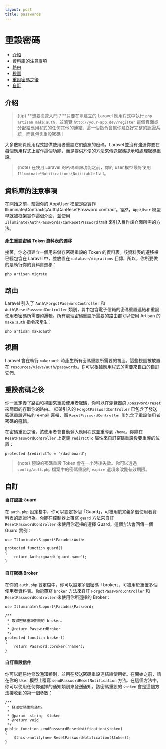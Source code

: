 ```yaml
---
layout: post
title: passwords
---
```

# 重設密碼

- [介紹](#introduction)
- [資料庫的注意事項](#resetting-database)
- [路由](#resetting-routing)
- [視圖](#resetting-views)
- [重設密碼之後](#after-resetting-passwords)
- [自訂](#password-customization)

<a name="introduction"></a>
## 介紹

> {tip} **想要快速入門？**只要在剛建立的 Laravel 應用程式中執行 `php artisan make:auth`，並瀏覽 `http://your-app.dev/register`  這個頁面或分配給應用程式的任何其他的連結。這一個指令會幫你建立好完整的認證系統，而且包含重設密碼！

大多數網頁應用程式提供使用者重設它們遺忘的密碼。Laravel 並沒有強迫你要在每個應用程式上實作這個功能，而是提供方便的方法來傳送密碼提示和處理密碼重設。

> {note} 在使用 Laravel 的密碼重設功能之前，你的 user 模型最好使用 `Illuminate\Notifications\Notifiable` trait。

<a name="resetting-database"></a>
## 資料庫的注意事項

在開始之前，驗證你的 App\User 模型是否實作 Illuminate\Contracts\Auth\CanResetPassword contract。當然，`App\User` 模型早就被框架實作這個介面，並使用 `Illuminate\Auth\Passwords\CanResetPassword` trait 來引入實作該介面所需的方法。

#### 產生重設密碼 Token 資料表的遷移

接著，你必須建立一個用來儲存密碼重設的 Token 的資料表。該資料表的遷移檔已經包含在 Laravel 中，並放置在 `database/migrations` 目錄。所以，你所要做的是執行你的資料庫遷移：

    php artisan migrate

<a name="resetting-routing"></a>
## 路由

Laravel 引入了 `Auth\ForgotPasswordController` 和 `Auth\ResetPasswordController` 類別，其中包含電子信箱的密碼重置連結和重設使用者密碼所需要的邏輯。所有處理密碼重設所需要的路由都可以使用 Artisan 的 `make:auth` 指令來產生：

    php artisan make:auth

<a name="resetting-views"></a>
## 視圖

Laravel 會在執行 `make:auth` 時產生所有密碼重設所需要的視圖。這些視圖被放置在 `resources/views/auth/passwords`。你可以根據應用程式的需要來自由的自訂它們。

<a name="after-resetting-passwords"></a>
## 重設密碼之後

你一旦定義了路由和視圖來重設使用者密碼，你可以在瀏覽器的 `/password/reset` 來簡單的存取你的路由。 框架引入的 `ForgotPasswordController` 已包含了發送密碼重設連結的 e-mail 邏輯，而 `ResetPasswordController` 則包含了重設使用者密碼的邏輯。

在密碼重設之後，該使用者會自動登入應用程式並重導到 `/home`。你能在 `ResetPasswordController` 上定義 `redirectTo` 屬性來自訂密碼重設後要重導的位置：

    protected $redirectTo = '/dashboard';

> {note} 預設的密碼重設 Token 會在一小時後失效。你可以透過 `config/auth.php` 檔案中的密碼重設的 `expire` 選項來改變有效期限。

<a name="password-customization"></a>
## 自訂

#### 自訂認證 Guard

在 `auth.php` 設定檔中，你可以設定多個「Guard」，可被用於定義多個使用者資料表的認證行為。你能在控制器上覆寫 `guard` 方法來自訂 `ResetPasswordController` 來使用你選擇的選擇 Guard。這個方法會回傳一個 Guard 實例：

    use Illuminate\Support\Facades\Auth;

    protected function guard()
    {
        return Auth::guard('guard-name');
    }

#### 自訂密碼 Broker

在你的 `auth.php` 設定檔中，你可以設定多個密碼「broker」，可被用於重置多個使用者資料表。你能覆寫 `broker` 方法來自訂 `ForgotPasswordController` 和 `ResetPasswordController` 來使用你所選擇的 Broker：

    use Illuminate\Support\Facades\Password;

    /**
     * 取得密碼重設期間的 broker。
     *
     * @return PasswordBroker
     */
    protected function broker()
    {
        return Password::broker('name');
    }

#### 自訂重設信件

你可以輕易地修改通知類別，並用在發送密碼重設連結給使用者。在開始之前，請在你的 `User` 模型上覆寫 `sendPasswordResetNotification` 方法。在這個方法中，你可以使用任何你選擇的通知類別來發送通知。該密碼重設的 `$token` 會是這個方法接收到的第一個參數：

    /**
     * 發送密碼重設通知。
     *
     * @param  string  $token
     * @return void
     */
    public function sendPasswordResetNotification($token)
    {
        $this->notify(new ResetPasswordNotification($token));
    }
